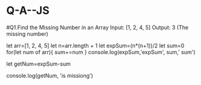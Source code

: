 # Q-A--JS

#Q1.Find the Missing Number in an Array
Input: [1, 2, 4, 5]
Output: 3 (The missing number)

let arr=[1, 2, 4, 5]
let n=arr.length + 1
let expSum=(n*(n+1))/2
let sum=0
for(let num of arr){
  sum+=num
}
console.log(expSum,'expSum', sum,' sum')

let getNum=expSum-sum

console.log(getNum, 'is missiong')


